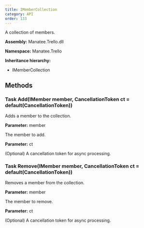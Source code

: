 ```yaml
---
title: IMemberCollection
category: API
order: 133
---
```


A collection of members.

**Assembly:** Manatee.Trello.dll

**Namespace:** Manatee.Trello

**Inheritance hierarchy:**

- IMemberCollection

## Methods

### Task Add(IMember member, CancellationToken ct = default(CancellationToken))

Adds a member to the collection.

**Parameter:** member

The member to add.

**Parameter:** ct

(Optional) A cancellation token for async processing.

### Task Remove(IMember member, CancellationToken ct = default(CancellationToken))

Removes a member from the collection.

**Parameter:** member

The member to remove.

**Parameter:** ct

(Optional) A cancellation token for async processing.


